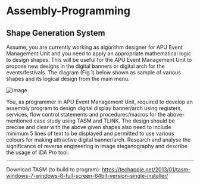 # Assembly-Programming
Shape Generation System
---------
Assume, you are currently working as algorithm designer for APU Event Management Unit and you need to apply an appropriate mathematical logic to design shapes. This will be useful for the APU Event Management Unit to propose new designs in the digital banners or digital arch for the events/festivals. The diagram (Fig.1) below shown as sample of various shapes and its logical design from the main menu.

![image](https://user-images.githubusercontent.com/60435524/173524133-31585f8f-65a3-441d-93b3-0a309a9f56fb.png)

You, as programmer in APU Event Management Unit, required to develop an assembly program to design digital display banner/arch using registers, services, flow control statements and procedures/macros for the above-mentioned case study using TASM and TLINK. The design should be precise and clear with the above given shapes also need to include minimum 5 lines of text to be displayed and permitted to use various colours for making attractive digital banner/arch. Research and analyse the significance of reverse engineering in image steganography and describe the usage of IDA Pro tool.   

---------------
Download TASM (to build to program): https://techapple.net/2013/01/tasm-windows-7-windows-8-full-screen-64bit-version-single-installer/

